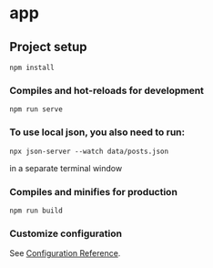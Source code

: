 # app

## Project setup
```
npm install
```

### Compiles and hot-reloads for development
```
npm run serve
```


### To use local json, you also need to run:
```
npx json-server --watch data/posts.json
```
in a separate terminal window

### Compiles and minifies for production
```
npm run build
```

### Customize configuration
See [Configuration Reference](https://cli.vuejs.org/config/).
